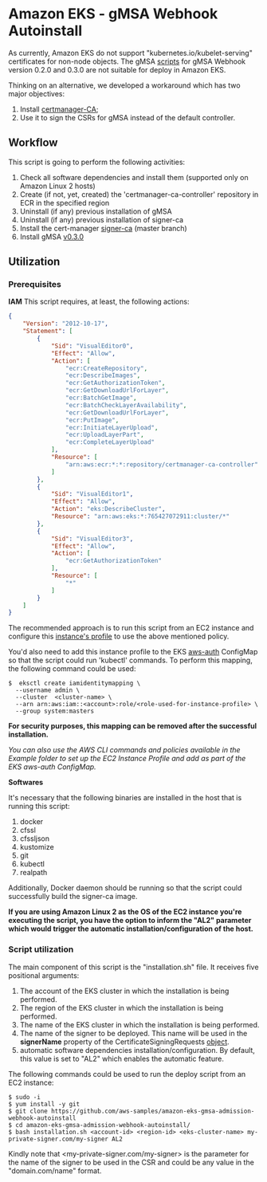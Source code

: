 # Amazon EKS - gMSA Webhook Autoinstall

As currently, Amazon EKS do not support "kubernetes.io/kubelet-serving" certificates for non-node objects. The gMSA [scripts](https://github.com/kubernetes-sigs/windows-gmsa/blob/master/admission-webhook/deploy/create-signed-cert.sh#L120_) for gMSA Webhook version 0.2.0 and 0.3.0 are not suitable for deploy in Amazon EKS.

Thinking on an alternative, we developed a workaround which has two major objectives:

1. Install [certmanager-CA](https://github.com/cert-manager/signer-ca);
2. Use it to sign the CSRs for gMSA instead of the default controller.

## Workflow

This script is going to perform the following activities:

1. Check all software dependencies and install them (supported only on Amazon Linux 2 hosts)
2. Create (if not, yet, created) the 'certmanager-ca-controller' repository in ECR in the specified region
3. Uninstall (if any) previous installation of gMSA
4. Uninstall (if any) previous installation of signer-ca
5. Install the cert-manager [signer-ca](https://github.com/cert-manager/signer-ca) (master branch)
6. Install gMSA [v0.3.0](https://github.com/kubernetes-sigs/windows-gmsa/releases/tag/v0.3.0)

## Utilization

### Prerequisites

**IAM**
This script requires, at least, the following actions:

```json
{
    "Version": "2012-10-17",
    "Statement": [
        {
            "Sid": "VisualEditor0",
            "Effect": "Allow",
            "Action": [
                "ecr:CreateRepository",
                "ecr:DescribeImages",
                "ecr:GetAuthorizationToken",
                "ecr:GetDownloadUrlForLayer",
                "ecr:BatchGetImage",
                "ecr:BatchCheckLayerAvailability",
                "ecr:GetDownloadUrlForLayer",
                "ecr:PutImage",
                "ecr:InitiateLayerUpload",
                "ecr:UploadLayerPart",
                "ecr:CompleteLayerUpload"
            ],
            "Resource": [
                "arn:aws:ecr:*:*:repository/certmanager-ca-controller"
            ]
        },
        {
            "Sid": "VisualEditor1",
            "Effect": "Allow",
            "Action": "eks:DescribeCluster",
            "Resource": "arn:aws:eks:*:765427072911:cluster/*"
        },
        {
            "Sid": "VisualEditor3",
            "Effect": "Allow",
            "Action": [
                "ecr:GetAuthorizationToken"
            ],
            "Resource": [
                "*"
            ]
        }
    ]
}
```
The recommended approach is to run this script from an EC2 instance and configure this [instance's profile](https://docs.aws.amazon.com/IAM/latest/UserGuide/id_roles_use_switch-role-ec2_instance-profiles.html) to use the above mentioned policy.

You'd also need to add this instance profile to the EKS [aws-auth](https://docs.aws.amazon.com/eks/latest/userguide/add-user-role.html) ConfigMap so that the script could run 'kubectl' commands. To perform this mapping, the following command could be used:

```shell
$  eksctl create iamidentitymapping \
  --username admin \
  --cluster  <cluster-name> \
  --arn arn:aws:iam::<account>:role/<role-used-for-instance-profile> \
  --group system:masters
```

**For security purposes, this mapping can be removed after the successful installation.**

*You can also use the AWS CLI commands and policies available in the Example folder to set up the EC2 Instance Profile and add as part of the EKS aws-auth ConfigMap.*

**Softwares**

It's necessary that the following binaries are installed in the host that is running this script:

1. docker
2. cfssl
3. cfssljson
4. kustomize
5. git
6. kubectl
7. realpath

Additionally, Docker daemon should be running so that the script could successfully build the signer-ca image.

**If you are using Amazon Linux 2 as the OS of the EC2 instance you're executing the script, you have the option to inform the "AL2" parameter which would trigger the automatic installation/configuration of the host.**

### Script utilization

The main component of this script is the "installation.sh" file. It receives five positional arguments:

1. The account of the EKS cluster in which the installation is being performed.
2. The region of the EKS cluster in which the installation is being performed.
3. The name of the EKS cluster  in which the installation is being performed.
4. The name of the signer to be deployed. This name will be used in the **signerName** property of the CertificateSigningRequests [object](https://kubernetes.io/docs/reference/generated/kubernetes-api/v1.23/#certificatesigningrequestspec-v1-certificates-k8s-io).
5. automatic software dependencies installation/configuration. By default, this value is set to "AL2" which enables the automatic feature. 

The following commands could be used to run the deploy script from an EC2 instance:

```
$ sudo -i 
$ yum install -y git
$ git clone https://github.com/aws-samples/amazon-eks-gmsa-admission-webhook-autoinstall
$ cd amazon-eks-gmsa-admission-webhook-autoinstall/
$ bash installation.sh <account-id> <region-id> <eks-cluster-name> my-private-signer.com/my-signer AL2
```

Kindly note that <my-private-signer.com/my-signer> is the parameter for the name of the signer to be used in the CSR and could be any value in the "domain.com/name" format.
